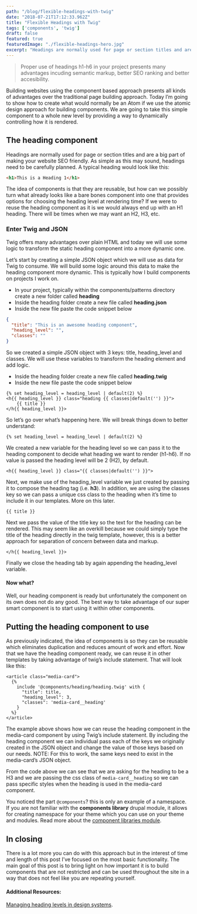```yaml
---
path: "/blog/flexible-headings-with-twig"
date: "2018-07-21T17:12:33.962Z"
title: "Flexible Headings with Twig"
tags: ['components', 'twig']
draft: false
featured: true
featuredImage: "./flexible-headings-hero.jpg"
excerpt: "Headings are normally used for page or section titles and are a big part of making your website SEO friendly.  As simple as this may sound, headings need to be carefully planned."
---
```


<blockquote>
  Proper use of headings h1-h6 in your project presents many advantages incuding semantic markup, better SEO ranking and better accesibility.
</blockquote>

Building websites using the component based approach presents all kinds of advantages over the traditional page building approach. Today I’m going to show how to create what would normally be an Atom if we use the atomic design approach for building components. We are going to take this simple component to a whole new level by providing a way to dynamically controlling how it is rendered.



## The heading component
Headings are normally used for page or section titles and are a big part of making your website SEO friendly.  As simple as this may sound, headings need to be carefully planned.  A typical heading would look like this:

```html
<h1>This is a Heading 1</h1>
```

The idea of components is that they are reusable, but how can we possibly turn what already looks like a bare bones component into one that provides options for choosing the heading level at rendering time?  If we were to reuse the heading component as it is we would always end up with an H1 heading.  There will be times when we may want an H2, H3, etc.



### Enter Twig and JSON
Twig offers many advantages over plain HTML and today we will use some logic to transform the static heading component into a more dynamic one.

Let’s start by creating a simple JSON object which we will use as data for Twig to consume.  We will build some logic around this data to make the heading component more dynamic.  This is typically how I build components on projects I work on.

* In your project, typically within the components/patterns directory create a new folder called **heading**
* Inside the heading folder create a new file called **heading.json**
* Inside the new file paste the code snippet below

```json
{
  "title": "This is an awesome heading component",
  "heading_level": "",
  "classes": ""
}
```

So we created a simple JSON object with 3 keys: title, heading_level and classes.  We will use these variables to transform the heading element and add logic.

* Inside the heading folder create a new file called **heading.twig**
* Inside the new file paste the code snippet below

```twig
{% set heading_level = heading_level | default(2) %}
<h{{ heading_level }} class="heading {{ classes|default('') }}">
    {{ title }}
</h{{ heading_level }}>
```

So let’s go over what’s happening here.  We will break things down to better understand:

```twig
{% set heading_level = heading_level | default(2) %}
```
We created a new variable for the heading level so we can pass it to the heading component to decide what heading we want to render (h1-h6).  If no value is passed the heading level will be 2 (H2), by default.


```twig
<h{{ heading_level }} class="{{ classes|default('') }}">
```
Next, we make use of the heading_level variable we just created by passing it to compose the heading tag (i.e. **h3**).  In addition, we are using the classes key so we can pass a unique css class to the heading when it’s time to include it in our templates.  More on this later.

```twig
{{ title }}
```
Next we pass the value of the title key so the text for the heading can be rendered. This may seem like an overkill because we could simply type the title of the heading directly in the twig template, however, this is a better approach for separation of concern between data and markup.


```twig
</h{{ heading_level }}>
```
Finally we close the heading tab by again appending the heading_level variable.



#### Now what?
Well, our heading component is ready but unfortunately the component on its own does not do any good.  The best way to take advantage of our super smart component is to start using it within other components.



## Putting the heading component to use
As previously indicated, the idea of components is so they can be reusable which eliminates duplication and reduces amount of work and effort.  Now that we have the heading component ready, we can reuse it in other templates by taking advantage of twig’s include statement.  That will look like this:

```twig
<article class="media-card">
  {%
    include '@components/heading/heading.twig' with {
      "title": title,
      "heading_level": 3,
      "classes": 'media-card__heading'
    }
  %}
</article>
```

The example above shows how we can reuse the heading component in the media-card component by using Twig’s include statement.  By including the heading component we can individual pass each of the keys we originally created in the JSON object and change the value of those keys based on our needs.
NOTE:  For this to work, the same keys need to exist in the media-card’s JSON object.

From the code above we can see that we are asking for the heading to be a H3 and we are passing the css class of `media-card__heading` so we can pass specific styles when the heading is used in the media-card component.

You noticed the part `@components`? this is only an example of a namespace.  If you are not familiar with the **components library** drupal module, it allows for creating namespace for your theme which you can use on your theme and modules. Read more about the [component libraries module](https://www.drupal.org/project/components).



## In closing

There is a lot more you can do with this approach but in the interest of time and length of this post I’ve focused on the most basic functionality.  The main goal of this post is to bring light on how important it is to build components that are not restricted and can be used throughout the site in a way that does not feel like you are repeating yourself.


#### Additional Resources:
[Managing heading levels in design systems](https://medium.com/@Heydon/managing-heading-levels-in-design-systems-18be9a746fa3).
